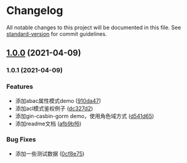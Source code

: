 # Changelog

All notable changes to this project will be documented in this file. See [standard-version](https://github.com/conventional-changelog/standard-version) for commit guidelines.

## [1.0.0](https://github.com/LittleBeeMark/casbin_apply/compare/v1.0.1...v1.0.0) (2021-04-09)

### 1.0.1 (2021-04-09)


### Features

* 添加abac属性模式demo ([910da47](https://github.com/LittleBeeMark/casbin_apply/commit/910da47c1b757aaa9548fb3a658c430173168854))
* 添加acl模式鉴权例子 ([dc327d2](https://github.com/LittleBeeMark/casbin_apply/commit/dc327d21db5d62446cf621a786765e6d1330d806))
* 添加gin-casbin-gorm demo，使用角色域方式 ([d541d65](https://github.com/LittleBeeMark/casbin_apply/commit/d541d656cc1466cb1c9af66427801f173371d36b))
* 添加readme文档 ([afb9bf6](https://github.com/LittleBeeMark/casbin_apply/commit/afb9bf66fe4fbf83f7c2c3c1ecbb7aad45b7a078))


### Bug Fixes

* 添加一些测试数据 ([0cf8e75](https://github.com/LittleBeeMark/casbin_apply/commit/0cf8e7598c8fba08f0091f93d182c2c2f27a62ef))
